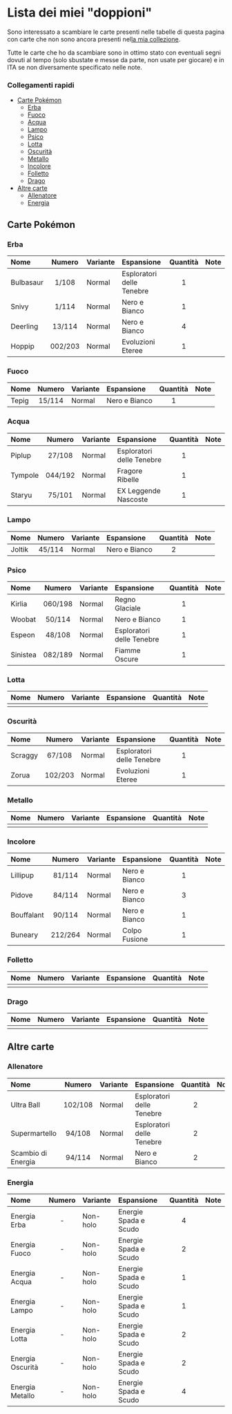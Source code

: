 # Lista dei miei "doppioni"

Sono interessato a scambiare le carte presenti nelle tabelle di questa pagina con carte che non sono ancora presenti nel[la mia collezione](my-collection).

Tutte le carte che ho da scambiare sono in ottimo stato con eventuali segni dovuti al tempo (solo sbustate e messe da parte, non usate per giocare) e in ITA se non diversamente specificato nelle note.

### Collegamenti rapidi
- [Carte Pokémon](#carte-pokémon)
  - [Erba](#erba)
  - [Fuoco](#fuoco)
  - [Acqua](#acqua)
  - [Lampo](#lampo)
  - [Psico](#psico)
  - [Lotta](#lotta)
  - [Oscurità](#oscurità)
  - [Metallo](#metallo)
  - [Incolore](#incolore)
  - [Folletto](#folletto)
  - [Drago](#drago)
- [Altre carte](#altre-carte)
  - [Allenatore](#allenatore)
  - [Energia](#energia)

## Carte Pokémon

### Erba

| Nome | Numero | Variante | Espansione | Quantità | Note |
| :--- | :---: | :--- | :--- | :---: | :--- |
| Bulbasaur | 1/108 | Normal | Esploratori delle Tenebre | 1 | |
| Snivy | 1/114 | Normal | Nero e Bianco | 1 |  |
| Deerling | 13/114 | Normal | Nero e Bianco | 4 |  |
| Hoppip | 002/203 | Normal | Evoluzioni Eteree | 1 |  |

### Fuoco

| Nome | Numero | Variante | Espansione | Quantità | Note |
| :--- | :---: | :--- | :--- | :---: | :--- |
| Tepig | 15/114 | Normal | Nero e Bianco | 1 |  |

### Acqua

| Nome | Numero | Variante | Espansione | Quantità | Note |
| :--- | :---: | :--- | :--- | :---: | :--- |
| Piplup | 27/108 | Normal | Esploratori delle Tenebre | 1 |  |
| Tympole | 044/192 | Normal | Fragore Ribelle | 1 |  |
| Staryu | 75/101 | Normal | EX Leggende Nascoste | 1 |  |

### Lampo

| Nome | Numero | Variante | Espansione | Quantità | Note |
| :--- | :---: | :--- | :--- | :---: | :--- |
| Joltik | 45/114 | Normal | Nero e Bianco | 2 |  |

### Psico

| Nome | Numero | Variante | Espansione | Quantità | Note |
| :--- | :---: | :--- | :--- | :---: | :--- |
| Kirlia | 060/198 | Normal | Regno Glaciale | 1 |  |
| Woobat | 50/114 | Normal | Nero e Bianco | 1 |  |
| Espeon | 48/108 | Normal | Esploratori delle Tenebre | 1 |  |
| Sinistea | 082/189 | Normal | Fiamme Oscure | 1 |  |

### Lotta

| Nome | Numero | Variante | Espansione | Quantità | Note |
| :--- | :---: | :--- | :--- | :---: | :--- |
|  |  |  |  |  |  |

### Oscurità

| Nome | Numero | Variante | Espansione | Quantità | Note |
| :--- | :---: | :--- | :--- | :---: | :--- |
| Scraggy | 67/108 | Normal | Esploratori delle Tenebre | 1 |  |
| Zorua | 102/203 | Normal | Evoluzioni Eteree | 1 |  |

### Metallo

| Nome | Numero | Variante | Espansione | Quantità | Note |
| :--- | :---: | :--- | :--- | :---: | :--- |
|  |  |  |  |  |  |

### Incolore

| Nome | Numero | Variante | Espansione | Quantità | Note |
| :--- | :---: | :--- | :--- | :---: | :--- |
| Lillipup | 81/114 | Normal | Nero e Bianco | 1 |  |
| Pidove | 84/114 | Normal | Nero e Bianco | 3 |  |
| Bouffalant | 90/114 | Normal | Nero e Bianco | 1 |  |
| Buneary | 212/264 | Normal | Colpo Fusione | 1 |  |

### Folletto

| Nome | Numero | Variante | Espansione | Quantità | Note |
| :--- | :---: | :--- | :--- | :---: | :--- |
|  |  |  |  |  |  |

### Drago

| Nome | Numero | Variante | Espansione | Quantità | Note |
| :--- | :---: | :--- | :--- | :---: | :--- |
|  |  |  |  |  |  |

## Altre carte

### Allenatore

| Nome | Numero | Variante | Espansione | Quantità | Note |
| :--- | :---: | :--- | :--- | :---: | :--- |
| Ultra Ball | 102/108 | Normal | Esploratori delle Tenebre | 2 |  |
| Supermartello | 94/108 | Normal | Esploratori delle Tenebre | 2 |  |
| Scambio di Energia | 94/114 | Normal | Nero e Bianco | 2 |  |

### Energia

| Nome | Numero | Variante | Espansione | Quantità | Note |
| :--- | :---: | :--- | :--- | :---: | :--- |
| Energia Erba | - | Non-holo | Energie Spada e Scudo | 4 |  |
| Energia Fuoco | - | Non-holo | Energie Spada e Scudo | 2 |  |
| Energia Acqua | - | Non-holo | Energie Spada e Scudo | 1 |  |
| Energia Lampo | - | Non-holo | Energie Spada e Scudo | 1 |  |
| Energia Lotta | - | Non-holo | Energie Spada e Scudo | 2 |  |
| Energia Oscurità | - | Non-holo | Energie Spada e Scudo | 2 |  |
| Energia Metallo | - | Non-holo | Energie Spada e Scudo | 4 |  |
